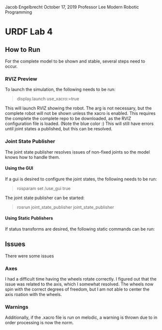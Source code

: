 Jacob Engelbrecht
October 17, 2019 
Professor Lee
Modern Robotic Programming

# URDF Lab 4

## How to Run 
For the complete model to be shown and stable, several steps need to occur. 

### RVIZ Preview 
To launch the simulation, the following needs to be run: 
> display.launch use_xacro:=true 

This will launch RVIZ showing the robot. The arg is not necessary, but the complete robot will not be shown unless the xacro is enabled. 
This requires the complete the complete repo to be downloaded, as the RVIZ configuration file is loaded. (Note the blue color :)
This will still have errors until joint states a published, but this can be resolved.

### Joint State Publisher 
The joint state publisher resolves issues of non-fixed joints so the model knows how to handle them. 

#### Using the GUI 
If a gui is desired to configure the joint states, the following needs to be run: 
> rosparam set /use_gui true

The joint state publisher can be started: 
> rosrun joint_state_publisher joint_state_publisher

#### Using Static Publishers 
If status transforms are desired, the following static commands can be run: 


## Issues 
There were some issues 

### Axes
I had a difficult time having the wheels rotate correctly. I figured out that the issue was related to the axis, which I somewhat resolved.
The wheels now spin with the correct degrees of freedom, but I am not able to center the axis roation with the wheels. 

### Warnings 
Additionally, if the .xacro file is run on melodic, a warning is thrown due to in order processing is now the norm. 